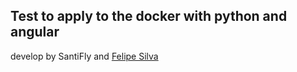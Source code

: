 ## Test to apply to the docker with python and angular


develop by SantiFly and [Felipe Silva](https://github.com/AN3SIL4)
